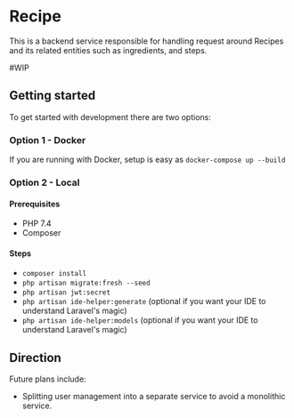 # Recipe
This is a backend service responsible for handling request around Recipes and its related entities such as 
ingredients, and steps. 

#WIP
## Getting started
To get started with development there are two options:

### Option 1 - Docker
If you are running with Docker, setup is easy as 
`docker-compose up --build`

### Option 2 - Local


#### Prerequisites

- PHP 7.4
- Composer  


#### Steps

- `composer install`
- `php artisan migrate:fresh --seed`
- `php artisan jwt:secret`
- `php artisan ide-helper:generate` (optional if you want your IDE to understand Laravel's magic)
- `php artisan ide-helper:models` (optional if you want your IDE to understand Laravel's magic)

## Direction
Future plans include:
 - Splitting user management into a separate service to avoid a monolithic service.
